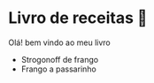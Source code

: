 # Livro de receitas :cookie:

 Olá! bem vindo ao meu livro



- Strogonoff de frango
- Frango a passarinho